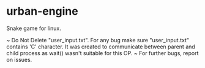 # urban-engine
Snake game for linux.

~ Do Not Delete "user_input.txt". For any bug make sure "user_input.txt" contains 'C' character. It was created to communicate between parent and child process as wait() wasn't suitable for this OP. 
~ For further bugs, report on issues.
